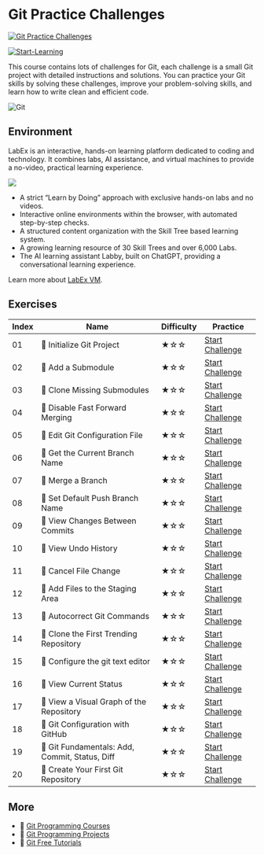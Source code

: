 # Git Practice Challenges

[![Git Practice Challenges](https://cover-creator.appbot.io/git-practice-challenges.png)](https://labex.io/courses/git-practice-challenges)

[![Start-Learning](https://img.shields.io/badge/Start-Learning-whitesmoke?style=for-the-badge)](https://labex.io/courses/git-practice-challenges)

This course contains lots of challenges for Git, each challenge is a small Git project with detailed instructions and solutions. You can practice your Git skills by solving these challenges, improve your problem-solving skills, and learn how to write clean and efficient code.

![Git](https://img.shields.io/badge/Git-whitesmoke?style=for-the-badge&logo=git)


## Environment

LabEx is an interactive, hands-on learning platform dedicated to coding and technology. It combines labs, AI assistance, and virtual machines to provide a no-video, practical learning experience.

![](https://tutorial-screenshot.getvm.io/images/vm-1725247253.png)

- A strict “Learn by Doing” approach with exclusive hands-on labs and no videos.
- Interactive online environments within the browser, with automated step-by-step checks.
- A structured content organization with the Skill Tree based learning system.
- A growing learning resource of 30 Skill Trees and over 6,000 Labs.
- The AI learning assistant Labby, built on ChatGPT, providing a conversational learning experience.

Learn more about [LabEx VM](https://support.labex.io/using-labex/virtual-machine).

## Exercises

|   Index | Name                                          | Difficulty   | Practice                                                                                                                      |
|---------|-----------------------------------------------|--------------|-------------------------------------------------------------------------------------------------------------------------------|
|      01 | 🎯 Initialize Git Project                      | ★☆☆          | <a target='_blank' href='https://labex.io/labs/git-initialize-git-project-385166'>Start Challenge</a>                         |
|      02 | 🎯 Add a Submodule                             | ★☆☆          | <a target='_blank' href='https://labex.io/labs/git-add-a-submodule-challenge-12611'>Start Challenge</a>                       |
|      03 | 🎯 Clone Missing Submodules                    | ★☆☆          | <a target='_blank' href='https://labex.io/labs/git-clone-missing-submodules-challenge-12620'>Start Challenge</a>              |
|      04 | 🎯 Disable Fast Forward Merging                | ★☆☆          | <a target='_blank' href='https://labex.io/labs/git-disable-fast-forward-merging-challenge-12642'>Start Challenge</a>          |
|      05 | 🎯 Edit Git Configuration File                 | ★☆☆          | <a target='_blank' href='https://labex.io/labs/git-edit-git-configuration-file-challenge-12645'>Start Challenge</a>           |
|      06 | 🎯 Get the Current Branch Name                 | ★☆☆          | <a target='_blank' href='https://labex.io/labs/git-get-the-current-branch-name-challenge-12633'>Start Challenge</a>           |
|      07 | 🎯 Merge a Branch                              | ★☆☆          | <a target='_blank' href='https://labex.io/labs/git-merge-a-branch-challenge-12655'>Start Challenge</a>                        |
|      08 | 🎯 Set Default Push Branch Name                | ★☆☆          | <a target='_blank' href='https://labex.io/labs/git-set-default-push-branch-name-challenge-12672'>Start Challenge</a>          |
|      09 | 🎯 View Changes Between Commits                | ★☆☆          | <a target='_blank' href='https://labex.io/labs/git-view-changes-between-commits-challenge-12684'>Start Challenge</a>          |
|      10 | 🎯 View Undo History                           | ★☆☆          | <a target='_blank' href='https://labex.io/labs/git-view-undo-history-challenge-12696'>Start Challenge</a>                     |
|      11 | 🎯 Cancel File Change                          | ★☆☆          | <a target='_blank' href='https://labex.io/labs/linux-cancel-file-change-387714'>Start Challenge</a>                           |
|      12 | 🎯 Add Files to the Staging Area               | ★☆☆          | <a target='_blank' href='https://labex.io/labs/git-add-files-to-the-staging-area-challenge-12675'>Start Challenge</a>         |
|      13 | 🎯 Autocorrect Git Commands                    | ★☆☆          | <a target='_blank' href='https://labex.io/labs/git-autocorrect-git-commands-challenge-12614'>Start Challenge</a>              |
|      14 | 🎯 Clone the First Trending Repository         | ★☆☆          | <a target='_blank' href='https://labex.io/labs/git-clone-the-first-trending-repository-12621'>Start Challenge</a>             |
|      15 | 🎯 Configure the git text editor               | ★☆☆          | <a target='_blank' href='https://labex.io/labs/git-configure-the-git-text-editor-challenge-12673'>Start Challenge</a>         |
|      16 | 🎯 View Current Status                         | ★☆☆          | <a target='_blank' href='https://labex.io/labs/git-view-current-status-challenge-12695'>Start Challenge</a>                   |
|      17 | 🎯 View a Visual Graph of the Repository       | ★☆☆          | <a target='_blank' href='https://labex.io/labs/git-view-a-visual-graph-of-the-repository-challenge-12685'>Start Challenge</a> |
|      18 | 🎯 Git Configuration with GitHub               | ★☆☆          | <a target='_blank' href='https://labex.io/labs/git-git-configuration-with-github-23'>Start Challenge</a>                      |
|      19 | 🎯 Git Fundamentals: Add, Commit, Status, Diff | ★☆☆          | <a target='_blank' href='https://labex.io/labs/linux-git-fundamentals-add-commit-status-diff-387715'>Start Challenge</a>      |
|      20 | 🎯 Create Your First Git Repository            | ★☆☆          | <a target='_blank' href='https://labex.io/labs/git-create-your-first-git-repository-12632'>Start Challenge</a>                |

## More

- 🔗 [Git Programming Courses](https://github.com/labex-labs/awesome-programming-courses)
- 🔗 [Git Programming Projects](https://github.com/labex-labs/awesome-programming-projects)
- 🔗 [Git Free Tutorials](https://github.com/labex-labs/git-free-tutorials)

